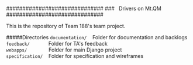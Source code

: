 \##############################
###&nbsp;&nbsp;&nbsp;Drivers on Mt.QM  
\##############################

This is the repository of Team 188's team project.

#####Directories
`documentation/` &nbsp;&nbsp; Folder for documentation and backlogs  
`feedback/` &nbsp;&nbsp;&nbsp;&nbsp;&nbsp;&nbsp;&nbsp;&nbsp;&nbsp;&nbsp;&nbsp; Folder for TA's feedback  
`webapps/` &nbsp;&nbsp;&nbsp;&nbsp;&nbsp;&nbsp;&nbsp; &nbsp;&nbsp;&nbsp;&nbsp;&nbsp; Folder for main Django project  
`specification/` &nbsp;&nbsp; Folder for specification and wireframes  
